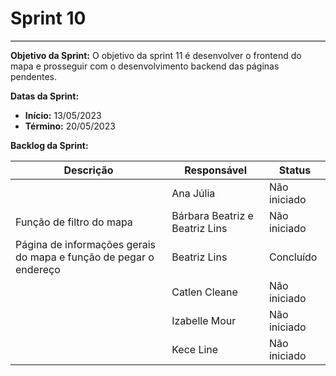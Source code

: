# **Sprint 10**
<hr style="border: 0; height: 1px; background-color: #000000;">

**Objetivo da Sprint:**
O objetivo da sprint 11 é desenvolver o frontend do mapa e prosseguir com o desenvolvimento backend das páginas pendentes. 

**Datas da Sprint:**

- **Início:** 13/05/2023
- **Término:** 20/05/2023

**Backlog da Sprint:**

| Descrição | Responsável | Status |
|------------|-------------|-----------------------|
|  | Ana Júlia | Não iniciado  |
| Função de filtro do mapa | Bárbara Beatriz e Beatriz Lins | Não iniciado  |
| Página de informações gerais do mapa e função de pegar o endereço | Beatriz Lins | Concluído  |
|  | Catlen Cleane | Não iniciado  |
|  | Izabelle Mour | Não iniciado |
|  | Kece Line | Não iniciado  |


